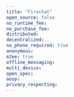 ```yaml
---
title: "Firechat"
open_source: false
no_runtime_fee:
no_purchase_fee:
distributed:
decentralized:
no_phone_required: true
anonymous:
e2ee: true
offline_messaging:
multi_device:
open_spec:
aosp:
privacy_respecting:
---
```

